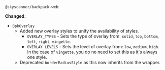 `@skyscanner/backpack-web`:

**Changed:**

  - `BpkOverlay`
    - Added new overlay styles to unify the availability of styles.
      - `OVERLAY_TYPES` - Sets the type of overlay from: `solid`, `top`, `bottom`, `left`, `right`, `vingette`.
      - `OVERLAY_LEVELS` - Sets the level of overlay from: `low`, `medium`, `high`. In the case of `vingette`, you do no need to set this as it's always one style.
    - Deprecated `borderRadiusStyle` as this now inherits from the wrapper.
